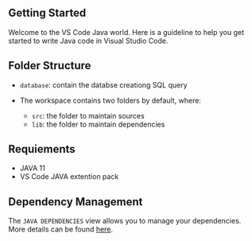 ## Getting Started

Welcome to the VS Code Java world. Here is a guideline to help you get started to write Java code in Visual Studio Code.

## Folder Structure
- `database`: contain the databse creationg SQL query

- The workspace contains two folders by default, where:

    - `src`: the folder to maintain sources
    - `lib`: the folder to maintain dependencies

## Requiements
- JAVA 11
- VS Code JAVA extention pack
## Dependency Management

The `JAVA DEPENDENCIES` view allows you to manage your dependencies. More details can be found [here](https://github.com/microsoft/vscode-java-pack/blob/master/release-notes/v0.9.0.md#work-with-jar-files-directly).
